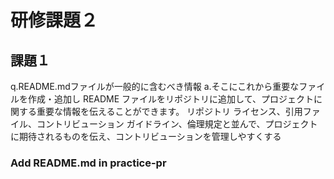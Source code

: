 # 研修課題２　
## 課題１
q.README.mdファイルが一般的に含むべき情報
a.そこにこれから重要なファイルを作成・追加し
README ファイルをリポジトリに追加して、プロジェクトに関する重要な情報を伝えることができます。 
リポジトリ ライセンス、引用ファイル、コントリビューション ガイドライン、倫理規定と並んで、プロジェクトに期待されるものを伝え、コントリビューションを管理しやすくする

### Add README.md in practice-pr
